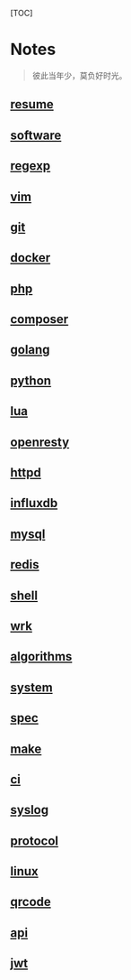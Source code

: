 [TOC]

# Notes

> 彼此当年少，莫负好时光。

## [resume](./resume.md)
## [software](./software.md)
## [regexp](./regexp.md)
## [vim](./vim.md)
## [git](./git.md)
## [docker](./docker.md)
## [php](./php.md)
## [composer](./composer.md)
## [golang](./golang.md)
## [python](./python.md)
## [lua](./lua.md)
## [openresty](./openresty.md)
## [httpd](./httpd.md)
## [influxdb](./influxdb.md)
## [mysql](./mysql.md)
## [redis](./redis.md)
## [shell](./shell.md)
## [wrk](./wrk.md)
## [algorithms](./algorithms.md)
## [system](./system.md)
## [spec](./sepc.md)
## [make](./make.md)
## [ci](./ci.md)
## [syslog](./syslog.md)
## [protocol](./protocol.md)
## [linux](./linux.md)
## [qrcode](./qrcode.md)
## [api](./api.md)
## [jwt](./jwt.md)

